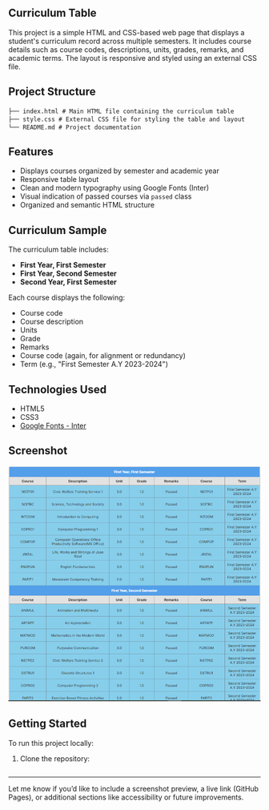 ## Curriculum Table

This project is a simple HTML and CSS-based web page that displays a student's curriculum record across multiple semesters. It includes course details such as course codes, descriptions, units, grades, remarks, and academic terms. The layout is responsive and styled using an external CSS file.

## Project Structure

```
├── index.html # Main HTML file containing the curriculum table
├── style.css # External CSS file for styling the table and layout
└── README.md # Project documentation
```

## Features

- Displays courses organized by semester and academic year
- Responsive table layout
- Clean and modern typography using Google Fonts (Inter)
- Visual indication of passed courses via `passed` class
- Organized and semantic HTML structure

## Curriculum Sample

The curriculum table includes:

- **First Year, First Semester**
- **First Year, Second Semester**
- **Second Year, First Semester**

Each course displays the following:
- Course code
- Course description
- Units
- Grade
- Remarks
- Course code (again, for alignment or redundancy)
- Term (e.g., "First Semester A.Y 2023-2024")

## Technologies Used

- HTML5
- CSS3
- [Google Fonts - Inter](https://fonts.google.com/specimen/Inter)

## Screenshot

![Curriculum Table Screenshot](assets/Curriculum.png)

## Getting Started

To run this project locally:

1. Clone the repository:
   ```bash git clone https://github.com/rjayibina/curriculum-table.git
   
---

Let me know if you’d like to include a screenshot preview, a live link (GitHub Pages), or additional sections like accessibility or future improvements.